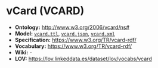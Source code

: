 # vCard (VCARD)

- **Ontology:** http://www.w3.org/2006/vcard/ns#
- **Model:** [`vcard.ttl`](vcard.ttl), [`vcard.json`](vcard.json), [`vcard.xml`](vcard.xml)
- **Specification:** https://www.w3.org/TR/vcard-rdf/
- **Vocabulary:** https://www.w3.org/TR/vcard-rdf/
- **Wiki:** -
- **LOV:** https://lov.linkeddata.es/dataset/lov/vocabs/vcard
